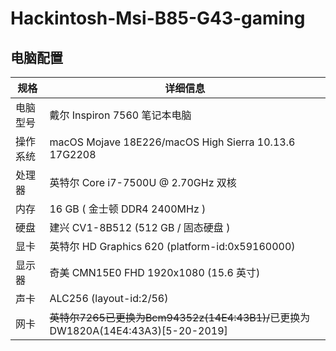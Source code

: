 # Hackintosh-Msi-B85-G43-gaming

## 电脑配置

| 规格     | 详细信息                                                     |
| -------- | ------------------------------------------------------------ |
| 电脑型号 | 戴尔 Inspiron 7560 笔记本电脑                                |
| 操作系统 | macOS Mojave 18E226/macOS High Sierra 10.13.6 17G2208        |
| 处理器   | 英特尔 Core i7-7500U @ 2.70GHz 双核                          |
| 内存     | 16 GB ( 金士顿 DDR4 2400MHz )                                |
| 硬盘     | 建兴 CV1-8B512 (512 GB / 固态硬盘 )                          |
| 显卡     | 英特尔 HD Graphics 620 (platform-id:0x59160000)              |
| 显示器   | 奇美 CMN15E0 FHD 1920x1080 (15.6 英寸)                       |
| 声卡     | ALC256 (layout-id:2/56)                                      |
| 网卡     | ~~英特尔7265已更换为Bcm94352z(14E4:43B1)/~~已更换为DW1820A(14E4:43A3)[5-20-2019] |
